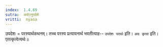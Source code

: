 ```yaml
---
index:  1.4.69
sutra:  अदोऽनुपदेशे
vritti:  nyasa
---
```


उपदेशः = परस्यार्थकथनम्। तच्च परस्य प्रत्यायनार्थ भवतीत्याह-- `उपदेशः परार्थः` इति। `अदः कृत्वा` इति। एतत्कृत्वेत्यर्थः॥
